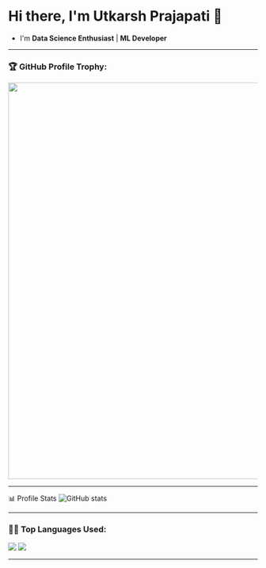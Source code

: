 # Hi there, I'm Utkarsh Prajapati 👋
- I'm  **Data Science Enthusiast** | **ML Developer** 
---

  ### 🏆 GitHub Profile Trophy:
<a href="https://github.com/ryo-ma/github-profile-trophy">
  <img width=800 src="https://github-profile-trophy.vercel.app/?username=UtkarshPrajapati&column=8&theme=darkhub&no-frame=true&no-bg=true"/>
</a>

---
📊 Profile Stats
![GitHub stats](https://github-readme-stats.vercel.app/api?username=UtkarshPrajapati&show_icons=true)

---

### 👨‍💻 Top Languages Used:
![](https://github-profile-summary-cards.vercel.app/api/cards/repos-per-language?username=UtkarshPrajapati&theme=nord_dark)
![](https://github-profile-summary-cards.vercel.app/api/cards/most-commit-language?username=UtkarshPrajapati&theme=nord_dark)

---
